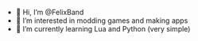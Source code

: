 - 👋 Hi, I’m @FelixBand
- 👀 I’m interested in modding games and making apps
- 🌱 I’m currently learning Lua and Python (very simple)
